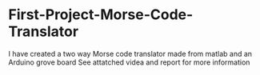 # First-Project-Morse-Code-Translator
I have created a two way Morse code translator made from matlab and an Arduino grove board
See attatched videa and report for more information
